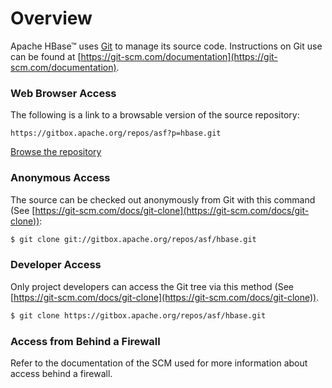 # Overview

Apache HBase™ uses [Git](https://git-scm.com/) to manage its source code. Instructions on Git use can be found at [https://git-scm.com/documentation](https://git-scm.com/documentation).

### Web Browser Access

The following is a link to a browsable version of the source repository:

```
https://gitbox.apache.org/repos/asf?p=hbase.git
```

[Browse the repository](https://gitbox.apache.org/repos/asf?p=hbase.git)

### Anonymous Access

The source can be checked out anonymously from Git with this command (See [https://git-scm.com/docs/git-clone](https://git-scm.com/docs/git-clone)):

```bash
$ git clone git://gitbox.apache.org/repos/asf/hbase.git
```

### Developer Access

Only project developers can access the Git tree via this method (See [https://git-scm.com/docs/git-clone](https://git-scm.com/docs/git-clone)).

```bash
$ git clone https://gitbox.apache.org/repos/asf/hbase.git
```

### Access from Behind a Firewall

Refer to the documentation of the SCM used for more information about access behind a firewall.

